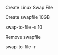 Create Linux Swap File



Create swapfile 10GB

 swap-to-file -s 10

Remove swapfile

 swap-to-file -r

